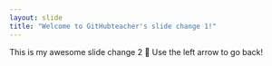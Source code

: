 ```yaml
---
layout: slide
title: "Welcome to GitHubteacher's slide change 1!"
---
```

This is my awesome slide change 2 :tada:
Use the left arrow to go back!
